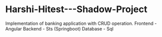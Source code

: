 # Harshi-Hitest---Shadow-Project
Implementation of banking application with CRUD operation.
Frontend - Angular
Backend - Sts (Springboot)
Database - Sql
